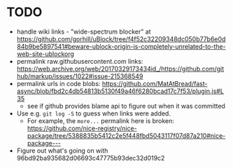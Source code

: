 TODO
====

* handle wiki links - "wide-spectrum blocker" at https://github.com/gorhill/uBlock/tree/f4f52c32209348dc050b77b6e0d84b9be5897541#beware-ublock-origin-is-completely-unrelated-to-the-web-site-ublockorg
* permalink raw.githubusercontent.com links: https://web.archive.org/web/20170329173434id_/https://github.com/github/markup/issues/1022#issue-215368549
* permalink urls in code blobs: https://github.com/MatAtBread/fast-async/blob/fbd2c4db54813b5130f49a46f6280bcad17c7f53/plugin.js#L35
  * see if github provides blame api to figure out when it was committed
* Use e.g. `git log -S` to guess when links were added.
  * For example, the `more...` permalink here is broken: https://github.com/nice-registry/nice-package/tree/5388835b5412c2e5f448fbd5043117f07d87a210#nice-package---
* Figure out what's going on with 96bd92ba935682d06693c47775b93dec32d019c2
